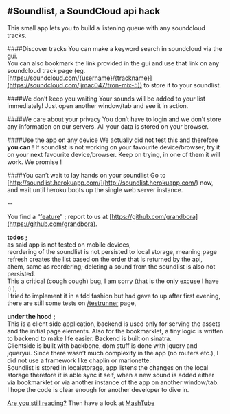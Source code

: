 #Soundlist, a SoundCloud api hack
--
This small app lets you to build a listening queue with any soundcloud tracks.

####Discover tracks 
You can make a keyword search in soundcloud via the gui.   
You can also bookmark the link provided in the gui and use that link on any soundcloud track page (eg. [https://soundcloud.com/{username}/{trackname}](https://soundcloud.com/jjmac047/tron-mix-5)) to store it to your soundlist.

####We don’t keep you waiting 
Your sounds will be added to your list immediately! Just open another window/tab and see it in action.

####We care about your privacy 
You don’t have to login and we don’t store any information on our servers. All your data is stored on your browser.

####Use the app on any device 
We actually did not test this and therefore <b>you can</b> ! If soundlist is not working on your favourite device/browser, try it on your next favourite device/browser. Keep on trying, in one of them it will work. We promise !

####You can’t wait to lay hands on your soundlist
Go to [http://soundlist.herokuapp.com/](http://soundlist.herokuapp.com/) now, and wait until heroku boots up the single web server instance.  

--

You find a “[feature](http://www.troll.me/images/futurama-fry/not-sure-if-its-a-bug-or-a-feature.jpg)” ; report to us at [https://github.com/grandbora](https://github.com/grandbora).   

<b>todos ;  </b>    
as said app is not tested on mobile devices,    
reordering of the soundlist is not persisted to local storage, meaning page refresh creates the list based on the order that is returned by the api,    
ahem, same as reordering; deleting a sound from the soundlist is also not persisted.     
This a critical (cough cough) bug, I am sorry (that is the only excuse I have :) ),    
I tried to implement it in a tdd fashion but had gave to up after first evening, there are still some tests on [/testrunner](http://soundlist.herokuapp.com/testrunner) page,    

<b>under the hood ; </b>    
This is a client side application, backend is used only for serving the assets and the initial page elements. Also for the bookmarklet, a tiny logic is written to backend to make life easier. Backend is built on sinatra.   
Clientside is built with backbone, dom stuff is done with jquery and jqueryui. Since there wasn’t much complexity in the app (no routers etc.), I did not use a framework like chaplin or marionette.   
Soundlist is stored in localstorage, app listens the changes on the local storage therefore it is able sync it self, when a new sound is added either via bookmarklet or via another instance of the app on another window/tab.  
I hope the code is clear enough for another developer to dive in.  

[Are you still reading?](http://cdn.hsmemes.com/2012/3/21/067134281d161892c37f5f150815c66b.jpg) Then have a look at [MashTube](http://mashtube.herokuapp.com/)   

